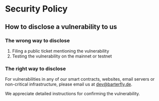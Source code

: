 # Security Policy

## How to disclose a vulnerability to us

### The wrong way to disclose

1. Filing a public ticket mentioning the vulnerability
2. Testing the vulnerability on the mainnet or testnet

### The right way to disclose

For vulnerabilities in any of our smart contracts, websites, email servers or non-critical infrastructure, please email us at [dev@barterfly.de](mailto:dev@barterfly.de). 

We appreciate detailed instructions for confirming the vulnerability.